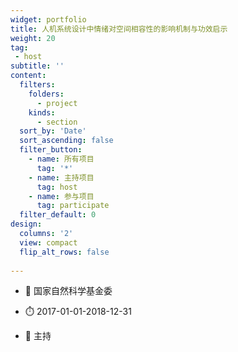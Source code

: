 ```yaml
---
widget: portfolio
title: 人机系统设计中情绪对空间相容性的影响机制与功效启示
weight: 20
tag:
 - host
subtitle: ''
content:
  filters:
    folders:
      - project
    kinds:
      - section
  sort_by: 'Date'
  sort_ascending: false
  filter_button:
    - name: 所有项目
      tag: '*'
    - name: 主持项目
      tag: host
    - name: 参与项目
      tag: participate
  filter_default: 0
design:
  columns: '2'
  view: compact
  flip_alt_rows: false
  
---
```

- :notebook: 国家自然科学基金委

- :stopwatch: 2017-01-01-2018-12-31

- :boy: 主持
